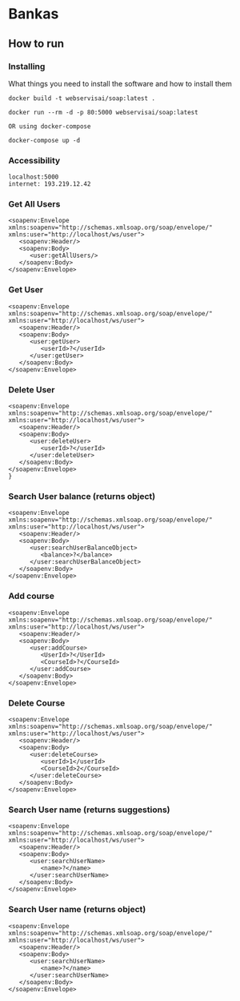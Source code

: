 # Bankas

## How to run

### Installing

What things you need to install the software and how to install them

```
docker build -t webservisai/soap:latest .

docker run --rm -d -p 80:5000 webservisai/soap:latest

OR using docker-compose

docker-compose up -d
```

### Accessibility


```
localhost:5000
internet: 193.219.12.42
```


### Get All Users
```
<soapenv:Envelope xmlns:soapenv="http://schemas.xmlsoap.org/soap/envelope/" xmlns:user="http://localhost/ws/user">
   <soapenv:Header/>
   <soapenv:Body>
      <user:getAllUsers/>
   </soapenv:Body>
</soapenv:Envelope>

```
### Get User
```
<soapenv:Envelope xmlns:soapenv="http://schemas.xmlsoap.org/soap/envelope/" xmlns:user="http://localhost/ws/user">
   <soapenv:Header/>
   <soapenv:Body>
      <user:getUser>
         <userId>?</userId>
      </user:getUser>
   </soapenv:Body>
</soapenv:Envelope>
```

### Delete User
```
<soapenv:Envelope xmlns:soapenv="http://schemas.xmlsoap.org/soap/envelope/" xmlns:user="http://localhost/ws/user">
   <soapenv:Header/>
   <soapenv:Body>
      <user:deleteUser>
         <userId>?</userId>
      </user:deleteUser>
   </soapenv:Body>
</soapenv:Envelope>
}
```

### Search User balance (returns object)
```
<soapenv:Envelope xmlns:soapenv="http://schemas.xmlsoap.org/soap/envelope/" xmlns:user="http://localhost/ws/user">
   <soapenv:Header/>
   <soapenv:Body>
      <user:searchUserBalanceObject>
         <balance>?</balance>
      </user:searchUserBalanceObject>
   </soapenv:Body>
</soapenv:Envelope>
```

### Add course
```
<soapenv:Envelope xmlns:soapenv="http://schemas.xmlsoap.org/soap/envelope/" xmlns:user="http://localhost/ws/user">
   <soapenv:Header/>
   <soapenv:Body>
      <user:addCourse>
         <UserId>?</UserId>
         <CourseId>?</CourseId>
      </user:addCourse>
   </soapenv:Body>
</soapenv:Envelope>
```

### Delete Course
```
<soapenv:Envelope xmlns:soapenv="http://schemas.xmlsoap.org/soap/envelope/" xmlns:user="http://localhost/ws/user">
   <soapenv:Header/>
   <soapenv:Body>
      <user:deleteCourse>
         <userId>1</userId>
         <CourseId>2</CourseId>
      </user:deleteCourse>
   </soapenv:Body>
</soapenv:Envelope>
```

### Search User name (returns suggestions)
```
<soapenv:Envelope xmlns:soapenv="http://schemas.xmlsoap.org/soap/envelope/" xmlns:user="http://localhost/ws/user">
   <soapenv:Header/>
   <soapenv:Body>
      <user:searchUserName>
         <name>?</name>
      </user:searchUserName>
   </soapenv:Body>
</soapenv:Envelope>
```

### Search User name (returns object)
```
<soapenv:Envelope xmlns:soapenv="http://schemas.xmlsoap.org/soap/envelope/" xmlns:user="http://localhost/ws/user">
   <soapenv:Header/>
   <soapenv:Body>
      <user:searchUserName>
         <name>?</name>
      </user:searchUserName>
   </soapenv:Body>
</soapenv:Envelope>
```
